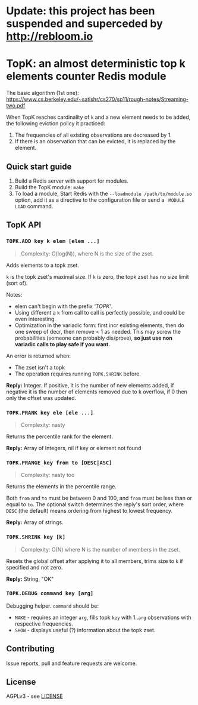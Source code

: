 Update: this project has been suspended and superceded by http://rebloom.io
===

TopK: an almost deterministic top k elements counter Redis module
===

The basic algorithm (1st one): https://www.cs.berkeley.edu/~satishr/cs270/sp11/rough-notes/Streaming-two.pdf

When TopK reaches cardinality of `k` and a new element needs to be added, the following eviction policy it practiced:
1. The frequencies of all existing observations are decreased by 1.
2. If there is an observation that can be evicted, it is replaced by the element.

Quick start guide
---

1. Build a Redis server with support for modules.
2. Build the TopK module: `make`
3. To load a module, Start Redis with the `--loadmodule /path/to/module.so` option, add it as a directive to the configuration file or send a `
MODULE LOAD` command.

TopK API
---

### `TOPK.ADD key k elem [elem ...]`

> Complexity: O(log(N)), where N is the size of the zset.

Adds elements to a topk zset.

`k` is the topk zset's maximal size. If `k` is zero, the topk zset has no size limit (sort of).

Notes:
  - elem can't begin with the prefix _'TOPK'_.
  - Using different a `k` from call to call is perfectly possible, and could be even interesting.
  - Optimization in the variadic form: first incr existing elements, then do one sweep of decr, then remove < 1 as needed. This may screw the probabilities (someone can probably dis/prove), **so just use non variadic calls to play safe if you want.**

An error is returned when:
  - The zset isn't a topk 
  - The operation requires running `TOPK.SHRINK` before.

**Reply:** Integer. If positive, it is the number of new elements added, if negative it is the number of elements removed due to k overflow, if 0 then only the offset was updated.

### `TOPK.PRANK key ele [ele ...]`

> Complexity: nasty
 
 Returns the percentile rank for the element.
 
 **Reply:** Array of Integers, nil if key or element not found

### `TOPK.PRANGE key from to [DESC|ASC]` 
> Complexity: nasty too

Returns the elements in the percentile range.

Both `from` and `to` must be between 0 and 100, and `from` must be less than or equal to `to`. The optional switch determines the reply's sort order, where `DESC` (the default) means ordering from highest to lowest frequency.

**Reply:** Array of strings.

### `TOPK.SHRINK key [k]`

> Complexity: O(N) where N is the number of members in the zset.

Resets the global offset after applying it to all members, trims size to `k` if specified and not zero.

**Reply:** String, "OK"

### `TOPK.DEBUG command key [arg]`

Debugging helper. `command` should be:

* `MAKE` - requires an integer `arg`, fills topk `key` with 1..`arg` observations with respective frequencies.
* `SHOW` - displays useful (?) information about the topk zset.

Contributing
---

Issue reports, pull and feature requests are welcome.

License
---

AGPLv3 - see [LICENSE](LICENSE)
